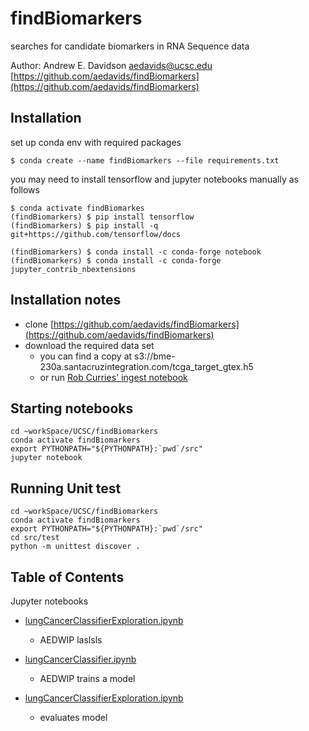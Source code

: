 # findBiomarkers
searches for candidate biomarkers in RNA Sequence data

Author: Andrew E. Davidson
aedavids@ucsc.edu
[https://github.com/aedavids/findBiomarkers](https://github.com/aedavids/findBiomarkers)

## Installation

set up conda env with required packages

```
$ conda create --name findBiomarkers --file requirements.txt
```

you may need to install tensorflow and jupyter notebooks manually as follows

```
$ conda activate findBiomarkes
(findBiomarkers) $ pip install tensorflow
(findBiomarkers) $ pip install -q git+https://github.com/tensorflow/docs

(findBiomarkers) $ conda install -c conda-forge notebook
(findBiomarkers) $ conda install -c conda-forge jupyter_contrib_nbextensions
```

## Installation notes
- clone [https://github.com/aedavids/findBiomarkers](https://github.com/aedavids/findBiomarkers)
- download the required data set
  * you can find a copy at s3://bme-230a.santacruzintegration.com/tcga_target_gtex.h5
  * or run [Rob Curries' ingest notebook](https://github.com/rcurrie/tumornormal/blob/master/ingest.ipynb)

## Starting notebooks

```
cd ~workSpace/UCSC/findBiomarkers
conda activate findBiomarkers
export PYTHONPATH="${PYTHONPATH}:`pwd`/src"
jupyter notebook
```
## Running Unit test
```
cd ~workSpace/UCSC/findBiomarkers
conda activate findBiomarkers
export PYTHONPATH="${PYTHONPATH}:`pwd`/src"
cd src/test
python -m unittest discover .
```
## Table of Contents
Jupyter notebooks

- [lungCancerClassifierExploration.ipynb](./jupyterNotebooks/lungCancerClassifierExploration.ipynb)
    * AEDWIP laslsls

- [lungCancerClassifier.ipynb](./jupyterNotebooks/lungCancerClassifier.ipynb)
    * AEDWIP trains a model
    
- [lungCancerClassifierExploration.ipynb](./jupyterNotebooks/lungCancerClassifierExploration.ipynb)
    * evaluates model